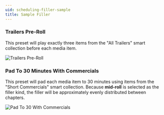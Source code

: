 ```yaml
---
uid: scheduling-filler-sample
title: Sample Filler
---
```


### Trailers Pre-Roll

This preset will play exactly three items from the "All Trailers" smart collection before each media item.

![Trailers Pre-Roll](/images/docs/filler-preset-trailers-pre-roll.png)

### Pad To 30 Minutes With Commercials

This preset will pad each media item to 30 minutes using items from the "Short Commercials" smart collection.
Because **mid-roll** is selected as the filler kind, the filler will be approximately evenly distributed between chapters.

![Pad To 30 With Commercials](/images/docs/filler-preset-pad-to-30-with-commercials.png)
